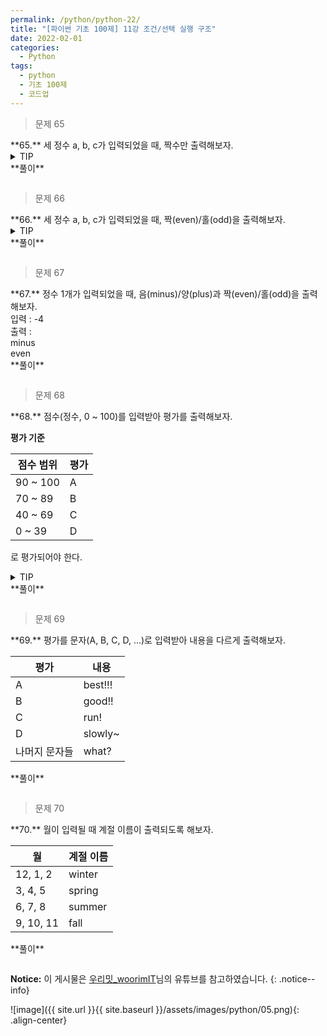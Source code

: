 ```yaml
---
permalink: /python/python-22/
title: "[파이썬 기초 100제] 11강 조건/선택 실행 구조"
date: 2022-02-01
categories:
  - Python
tags:
  - python
  - 기초 100제
  - 코드업
---
```


> 문제 65

<div class="notice--success" markdown="1">
**65.**   
세 정수 a, b, c가 입력되었을 때, 짝수만 출력해보자.
</div>

<details>
<summary>TIP</summary>
<div markdown="1">

조건문 이용

filter() 이용

'\*(asterisk)' 이용

익명함수 lambda 이용

</div>
</details>

<div class="notice" markdown="1">
**풀이**

```python

```

</div>

> 문제 66

<div class="notice--success" markdown="1">
**66.**   
세 정수 a, b, c가 입력되었을 때, 짝(even)/홀(odd)을 출력해보자.
</div>

<details>
<summary>TIP</summary>
<div markdown="1">

map() 함수 배우기

</div>
</details>

<div class="notice" markdown="1">
**풀이**

```python

```

</div>

> 문제 67

<div class="notice--success" markdown="1">
**67.**   
정수 1개가 입력되었을 때, 음(minus)/양(plus)과 짝(even)/홀(odd)을 출력해보자.<br>
입력 : -4<br>
출력 : <br>
minus<br>
even
</div>

<div class="notice" markdown="1">
**풀이**

```python

```

</div>

> 문제 68

<div class="notice--success" markdown="1">
**68.**   
점수(정수, 0 ~ 100)를 입력받아 평가를 출력해보자.<br>

**평가 기준**<br>

| 점수 범위 | 평가 |
| --------- | ---- |
| 90 ~ 100  | A    |
| 70 ~ 89   | B    |
| 40 ~ 69   | C    |
| 0 ~ 39    | D    |

로 평가되어야 한다.

</div>

<details>
<summary>TIP</summary>
<div markdown="1">

if-elif-else를 이용한다.

</div>
</details>

<div class="notice" markdown="1">
**풀이**

```python

```

</div>

> 문제 69

<div class="notice--success" markdown="1">
**69.**   
평가를 문자(A, B, C, D, ...)로 입력받아 내용을 다르게 출력해보자.<br>

| 평가          | 내용    |
| ------------- | ------- |
| A             | best!!! |
| B             | good!!  |
| C             | run!    |
| D             | slowly~ |
| 나머지 문자들 | what?   |

</div>

<div class="notice" markdown="1">
**풀이**

```python

```

</div>

> 문제 70

<div class="notice--success" markdown="1">
**70.**   
월이 입력될 때 계절 이름이 출력되도록 해보자.<br>

| 월        | 계절 이름 |
| --------- | --------- |
| 12, 1, 2  | winter    |
| 3, 4, 5   | spring    |
| 6, 7, 8   | summer    |
| 9, 10, 11 | fall      |

</div>

<div class="notice" markdown="1">
**풀이**

```python

```

</div>

**Notice:** 이 게시물은 [우리밋\_woorimIT](https://www.youtube.com/watch?v=7sykajCtgCw&list=PLSK4WsJ8JS4dOszA7Zr8paqI81Mv27tNq&index=2)님의 유튜브를 참고하였습니다.
{: .notice--info}

![image]({{ site.url }}{{ site.baseurl }}/assets/images/python/05.png){: .align-center}
